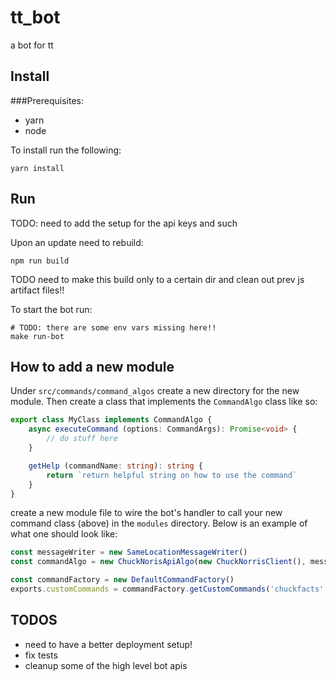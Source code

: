 # tt_bot
a bot for tt

## Install

###Prerequisites:
- yarn
- node

To install run the following:
```shell
yarn install
```


## Run

TODO: need to add the setup for the api keys and such

Upon an update need to rebuild:
```shell
npm run build
```
TODO need to make this build only to a certain dir and clean out prev js artifact files!!

To start the bot run:
```shell
# TODO: there are some env vars missing here!!
make run-bot
```

## How to add a new module

Under `src/commands/command_algos` create a new directory for the new module. Then create a class that implements the
`CommandAlgo` class like so:

```typescript
export class MyClass implements CommandAlgo {
    async executeCommand (options: CommandArgs): Promise<void> {
        // do stuff here
    }

    getHelp (commandName: string): string {
        return `return helpful string on how to use the command`
    }
}
```

create a new module file to wire the bot's handler to call your new command class (above) in the `modules` directory.
Below is an example of what one should look like:

```typescript
const messageWriter = new SameLocationMessageWriter()
const commandAlgo = new ChuckNorisApiAlgo(new ChuckNorrisClient(), messageWriter)

const commandFactory = new DefaultCommandFactory()
exports.customCommands = commandFactory.getCustomCommands('chuckfacts', commandAlgo)
```

## TODOS

- need to have a better deployment setup!
- fix tests
- cleanup some of the high level bot apis